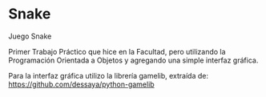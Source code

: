 # Snake
Juego Snake

Primer Trabajo Práctico que hice en la Facultad, pero utilizando la Programación Orientada a Objetos y agregando una simple interfaz gráfica.

Para la interfaz gráfica utilizo la librería gamelib, extraída de: https://github.com/dessaya/python-gamelib
